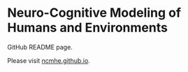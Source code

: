 # Neuro-Cognitive Modeling of Humans and Environments

GitHub README page.

Please visit [ncmhe.github.io](ncmhe.github.io).
